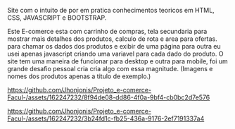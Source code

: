 Site com o intuito de por em pratica conhecimentos teoricos em HTML, CSS, JAVASCRIPT e BOOTSTRAP. 


Este E-comerce esta com carrinho de compras, tela secundaria para mostrar mais detalhes dos produtos, calculo de rota e area para ofertas. 
para chamar os dados dos produtos e exibir de uma página para outra eu usei apenas javascript criando uma variavel para cada dado do produto. 
O site tem uma maneira de funcionar para desktop e outra para mobile, foi um grande desafio pessoal cria cria algo com essa magnitude. (Imagens e nomes dos produtos apenas a titulo de exemplo.)

https://github.com/Jhonjonis/Projeto_e-comerce-Facul-/assets/162247232/8f94de08-dd86-4f0a-9bf4-cb0bc2d7e576



https://github.com/Jhonjonis/Projeto_e-comerce-Facul-/assets/162247232/3b24fd1c-fb25-436a-9176-2ef7191337a4

